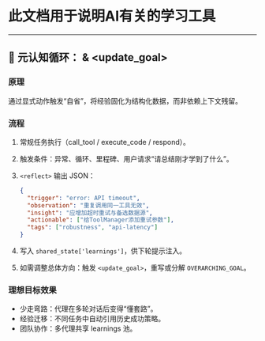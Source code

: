 # 此文档用于说明AI有关的学习工具


---

## 🔁 元认知循环： & \<update\_goal>

### 原理

通过显式动作触发“自省”，将经验固化为结构化数据，而非依赖上下文残留。

### 流程

1. 常规任务执行（call\_tool / execute\_code / respond）。
2. 触发条件：异常、循环、里程碑、用户请求“请总结刚才学到了什么”。
3. `<reflect>` 输出 JSON：

   ```json
   {
     "trigger": "error: API timeout",
     "observation": "重复调用同一工具无效",
     "insight": "应增加超时重试与备选数据源",
     "actionable": ["给ToolManager添加重试参数"],
     "tags": ["robustness", "api-latency"]
   }
   ```
4. 写入 `shared_state['learnings']`，供下轮提示注入。
5. 如需调整总体方向：触发 `<update_goal>`，重写或分解 `OVERARCHING_GOAL`。

### 理想目标效果

* 少走弯路：代理在多轮对话后变得“懂套路”。
* 经验迁移：不同任务中自动引用历史成功策略。
* 团队协作：多代理共享 learnings 池。
